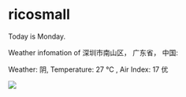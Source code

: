 # ricosmall

Today is Monday.

Weather infomation of 深圳市南山区， 广东省， 中国: 

Weather: 阴, Temperature: 27 ℃ , Air Index: 17 优

<img src="https://github-readme-stats.vercel.app/api?username=ricosmall&show_icons=true" />
